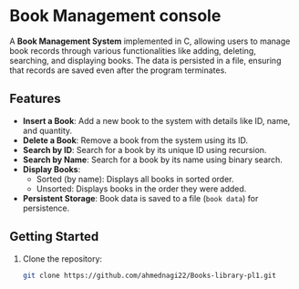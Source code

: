 # Book Management console

A **Book Management System** implemented in C, allowing users to manage book records through various functionalities like adding, deleting, searching, and displaying books. The data is persisted in a file, ensuring that records are saved even after the program terminates.

## Features

- **Insert a Book**: Add a new book to the system with details like ID, name, and quantity.
- **Delete a Book**: Remove a book from the system using its ID.
- **Search by ID**: Search for a book by its unique ID using recursion.
- **Search by Name**: Search for a book by its name using binary search.
- **Display Books**:
  - Sorted (by name): Displays all books in sorted order.
  - Unsorted: Displays books in the order they were added.
- **Persistent Storage**: Book data is saved to a file (`book data`) for persistence.

## Getting Started

1. Clone the repository:
   ```bash
   git clone https://github.com/ahmednagi22/Books-library-pl1.git
